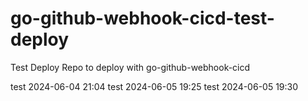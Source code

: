 # go-github-webhook-cicd-test-deploy
Test Deploy Repo to deploy with go-github-webhook-cicd

test 2024-06-04 21:04
test 2024-06-05 19:25
test 2024-06-05 19:30
